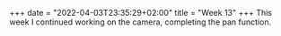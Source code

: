 +++
date = "2022-04-03T23:35:29+02:00"
title = "Week 13"
+++
This week I continued working on the camera, completing the pan function.
